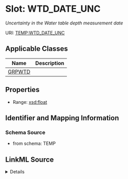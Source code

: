 # Slot: WTD_DATE_UNC
_Uncertainty in the Water table depth measurement date_


URI: [TEMP:WTD_DATE_UNC](https://example.org/TEMP/WTD_DATE_UNC)



<!-- no inheritance hierarchy -->




## Applicable Classes

| Name | Description |
| --- | --- |
[GRPWTD](GRPWTD.md) | 






## Properties

* Range: [xsd:float](xsd:float)







## Identifier and Mapping Information







### Schema Source


* from schema: TEMP




## LinkML Source

<details>
```yaml
name: WTD_DATE_UNC
description: Uncertainty in the Water table depth measurement date
from_schema: TEMP
rank: 1000
alias: WTD_DATE_UNC
domain_of:
- GRP_WTD
range: float
unit:
  symbol: days

```
</details>